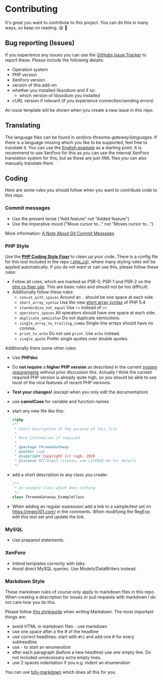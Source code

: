 # Contributing
It's great you want to contribute to this project. You can do this in many ways, so keep on reading. :smiley: :tada:

## Bug reporting (Issues)
If you experience any issues you can use the [GitHubs Issue Tracker]() to report these. Please  include the following details:
- Operation system
- PHP version
- XenForo version
- version of this add-on
- whether you installed libsodium and if so:
  - which version of libsodium you installed
- cURL version if relevant (if you experience connection/sending errors)

An issue template will be shown when you create a new issue in this repo.

## Translating
The language files can be found in _xenforo-threema-gateway\languages_. If there is a language missing which you like to be supported, feel free to translate it. You can use the [English example](languages/en-US.xml) as a starting point. It is recommend to use XenForo for this as you can use the internal XenForo translation system for this, but as these are just XML files you can also manually translate them.

## Coding
Here are some rules you should follow when you want to contribute code to this repo.

### Commit messages
- Use the present tense ("Add feature" not "Added feature")
- Use the imperative mood ("Move cursor to..." not "Moves cursor to...")

More information: [A Note About Git Commit Messages](http://tbaggery.com/2008/04/19/a-note-about-git-commit-messages.html)

### PHP Style
Use the **[PHP Coding Style Fixer](http://cs.sensiolabs.org/)** to clean up your code. There is a config file for this tool included in the repo (_[.php_cs](.php_cs)_), where many styling rules will be applied automatically. If you do not want or can use this, please follow these rules:
- Follow all rules, which are marked as PSR-0, PSR-1 and PSR-2 on the [php cs fixer site](http://cs.sensiolabs.org/). This are basic rules and should not be too difficult.
- Additionally follow these rules:
  - `concat_with_spaces` Around an `.` should be one space at each side.
  - `short_array_syntax` Use the new [short array syntax](https://secure.php.net/manual/language.types.array.php) of PHP 5.4
  - `standardize_not_equal` Use `!=` instead of `<>`
  - `operators_spaces` All operators should have one space at each side.
  - `duplicate_semicolon` Do not duplicate semicolons.
  - `single_array_no_trailing_comma` Single-line arrays should have no comma.
  - `print_to_echo` Do not use `print`. Use `echo` instead.
  - `single_quote` Prefer single quotes over double quotes.

Additionally there some other rules:
- Use **PHPdoc**
- Do **not require** a **higher PHP version** as described in the current [system requirements]() without prior discussion this. Actually I think the current required PHP version is already quite high, so you should be able to use most of the nice features of recent PHP versions.
- **Test your changes!** (except when you only edit the documentation)
- use **camelCase** for variable and function names
- start any new file like this:

  ```php
  <?php
  /**
   * Short description of the purpose of this file
   *
   * More information if required
   *
   * @package ThreemaGateway
   * @author rugk
   * @copyright Copyright (c) rugk, 2016
   * @license MIT/Expat license, see LICENSE.md for details
   */
  ```

- add a short description to any class you create:

  ```php
  /**
   * An example class which does nothing
   */
  class ThreemaGateway_ExampleClass
  ```
- When adding an regular expression add a link to a sample/test set on https://regex101.com/ in the comments. When modifying the RegExp edit this test set and update the link.

### MySQL
* Use prepared statements.

### XenForo
* Intend templates correctly with tabs.
* Avoid direct MySQL queries. Use Models/DataWriters instead.

### Markdown Style
These markdown rules of course only apply to markdown files in this repo. When creating a description for issues or pull requests with markdown I do not care how you do this.

Please follow [this styleguide](https://github.com/slang800/markdown-styleguide) when writing Markdown. The most important things are:
- avoid HTML in markdown files - use markdown
- use one space after a the # of the headline
- use correct headlines: start with `#h1` and add one # for every subheadline
- use `-` to start an enumeration
- after each paragraph (before a new headline) use _one_ empty line. Do not included unnecessary extra empty lines.
- use 2 spaces indentation if you e.g. indent an enumeration

You can use [tidy-markdown](https://github.com/slang800/tidy-markdown) which does all this for you.
